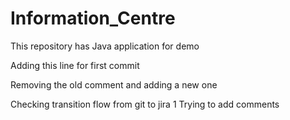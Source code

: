 # Information_Centre
This repository has Java application for demo

Adding this line for first commit

Removing the old comment and adding a new one

 
 
 
Checking transition flow from git to jira 1
Trying to add comments

